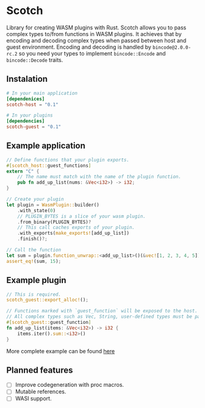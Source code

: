 # Scotch
Library for creating WASM plugins with Rust.
Scotch allows you to pass complex types to/from functions in WASM plugins.
It achieves that by encoding and decoding complex types when passed between host and guest environment.
Encoding and decoding is handled by `bincode@2.0.0-rc.2` so you need your types
to implement `bincode::Encode` and `bincode::Decode` traits.

## Instalation
```toml
# In your main application
[dependenices]
scotch-host = "0.1"

# In your plugins
[dependencies]
scotch-guest = "0.1"
```

## Example application
```rust
// Define functions that your plugin exports.
#[scotch_host::guest_functions]
extern "C" {
    // The name must match with the name of the plugin function.
    pub fn add_up_list(nums: &Vec<i32>) -> i32;
}

// Create your plugin
let plugin = WasmPlugin::builder()
    .with_state(0)
    // PLUGIN_BYTES is a slice of your wasm plugin.
    .from_binary(PLUGIN_BYTES)?
    // This call caches exports of your plugin.
    .with_exports(make_exports![add_up_list])
    .finish()?;

// Call the function
let sum = plugin.function_unwrap::<add_up_list>()(&vec![1, 2, 3, 4, 5])?;
assert_eq!(sum, 15);
```

## Example plugin
```rust
// This is required.
scotch_guest::export_alloc!();

// Functions marked with `guest_function` will be exposed to the host.
// All complex types such as Vec, String, user-defined types must be passed by immutable reference.
#[scotch_guest::guest_function]
fn add_up_list(items: &Vec<i32>) -> i32 {
    items.iter().sum::<i32>()
}
```

More complete example can be found [here](/examples)

## Planned features
* [ ] Improve codegeneration with proc macros.
* [ ] Mutable references.
* [ ] WASI support.
